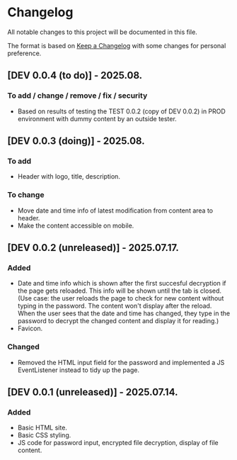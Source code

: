 # Changelog

All notable changes to this project will be documented in this file.

The format is based on [Keep a Changelog](https://keepachangelog.com/en/1.1.0/) with some changes for personal preference.

## [DEV 0.0.4 (to do)] - 2025.08.

### To add / change / remove / fix / security
- Based on results of testing the TEST 0.0.2 (copy of DEV 0.0.2) in PROD environment with dummy content by an outside tester.

## [DEV 0.0.3 (doing)] - 2025.08.

### To add
- Header with logo, title, description.

### To change
- Move date and time info of latest modification from content area to header.
- Make the content accessible on mobile.

## [DEV 0.0.2 (unreleased)] - 2025.07.17.

### Added
- Date and time info which is shown after the first succesful decryption if the page gets reloaded. This info will be shown until the tab is closed. (Use case: the user reloads the page to check for new content without typing in the password. The content won't display after the reload. When the user sees that the date and time has changed, they type in the password to decrypt the changed content and display it for reading.)
- Favicon.

### Changed
- Removed the HTML input field for the password and implemented a JS EventListener instead to tidy up the page.

## [DEV 0.0.1 (unreleased)] - 2025.07.14.

### Added
- Basic HTML site.
- Basic CSS styling.
- JS code for password input, encrypted file decryption, display of file content.
